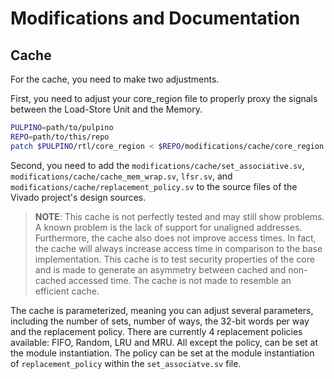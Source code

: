 # Modifications and Documentation

## Cache

For the cache, you need to make two adjustments.

First, you need to adjust your core_region file to properly proxy the signals
between the Load-Store Unit and the Memory.

```bash
PULPINO=path/to/pulpino
REPO=path/to/this/repo
patch $PULPINO/rtl/core_region < $REPO/modifications/cache/core_region.sv.diff
```

Second, you need to add the `modifications/cache/set_associative.sv`,
`modifications/cache/cache_mem_wrap.sv`, `lfsr.sv`, and
`modifications/cache/replacement_policy.sv` to the source files of
the Vivado project's design sources.

> **NOTE**: This cache is not perfectly tested and may still show problems. A
> known problem is the lack of support for unaligned addresses. Furthermore, the
> cache also does not improve access times. In fact, the cache will always
> increase access time in comparison to the base implementation. This cache is
> to test security properties of the core and is made to generate an asymmetry
> between cached and non-cached accessed time. The cache is not made to resemble
> an efficient cache. 

The cache is parameterized, meaning you can adjust several parameters, including
the number of sets, number of ways, the 32-bit words per way and the replacement
policy. There are currently 4 replacement policies available: FIFO, Random, LRU
and MRU. All except the policy, can be set at the module instantiation. The
policy can be set at the module instantiation of `replacement_policy` within the
`set_associatve.sv` file.
